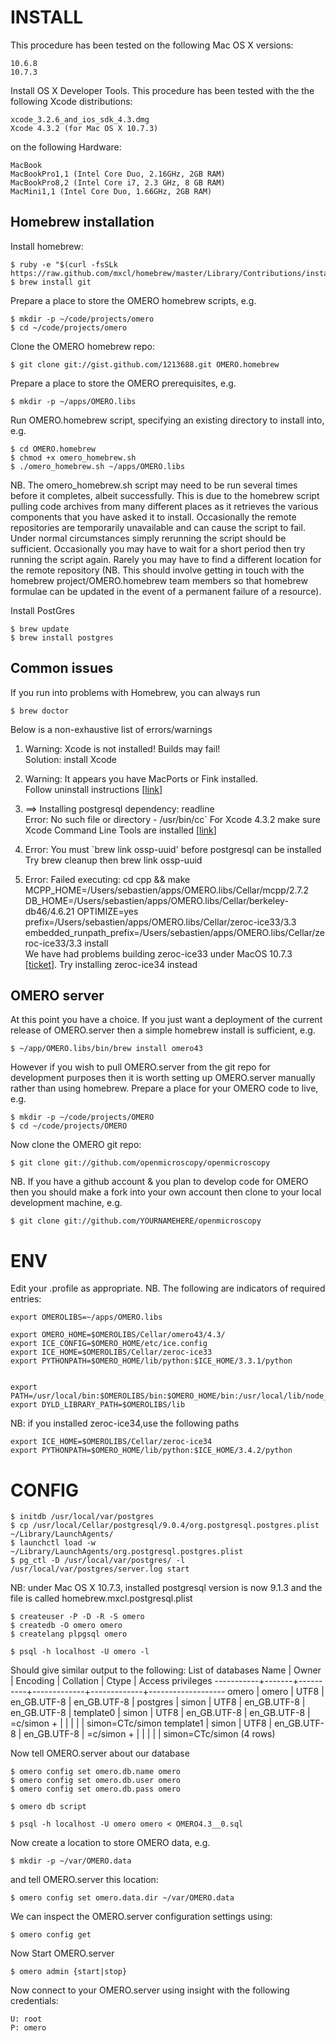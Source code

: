 INSTALL
=======
This procedure has been tested on the following Mac OS X versions:

    10.6.8
    10.7.3
    
Install OS X Developer Tools. This procedure has been tested with the the following Xcode distributions:

    xcode_3.2.6_and_ios_sdk_4.3.dmg
    Xcode 4.3.2 (for Mac OS X 10.7.3)

on the following Hardware:

    MacBook
    MacBookPro1,1 (Intel Core Duo, 2.16GHz, 2GB RAM)
    MacBookPro8,2 (Intel Core i7, 2.3 GHz, 8 GB RAM)
    MacMini1,1 (Intel Core Duo, 1.66GHz, 2GB RAM)

Homebrew installation
---------------------

Install homebrew:

    $ ruby -e "$(curl -fsSLk https://raw.github.com/mxcl/homebrew/master/Library/Contributions/install_homebrew.rb)"
    $ brew install git

Prepare a place to store the OMERO homebrew scripts, e.g.

    $ mkdir -p ~/code/projects/omero
    $ cd ~/code/projects/omero

Clone the OMERO homebrew repo:

    $ git clone git://gist.github.com/1213688.git OMERO.homebrew

Prepare a place to store the OMERO prerequisites, e.g.

    $ mkdir -p ~/apps/OMERO.libs

Run OMERO.homebrew script, specifying an existing directory to install into, e.g.

    $ cd OMERO.homebrew
    $ chmod +x omero_homebrew.sh
    $ ./omero_homebrew.sh ~/apps/OMERO.libs

NB. The omero_homebrew.sh script may need to be run several times before it completes, albeit successfully. This is due to the homebrew script pulling code archives from many different places as it retrieves the various components that you have asked it to install. Occasionally the remote repositories are temporarily unavailable and can cause the script to fail. Under normal circumstances simply rerunning the script should be sufficient. Occasionally you may have to wait for a short period then try running the script again. Rarely you may have to find a different location for the remote repository (NB. This should involve getting in touch with the homebrew project/OMERO.homebrew team members so that homebrew formulae can be updated in the event of a permanent failure of a resource).

Install PostGres

    $ brew update
    $ brew install postgres

Common issues
------------
If you run into problems with Homebrew, you can always run

    $ brew doctor

Below is a non-exhaustive list of errors/warnings 

1. Warning: Xcode is not installed! Builds may fail!  
Solution: install Xcode
	
2. Warning: It appears you have MacPorts or Fink installed.  
Follow uninstall instructions [[link](http://guide.macports.org/chunked/installing.macports.uninstalling.html)]

3. ==> Installing postgresql dependency: readline  
 Error: No such file or directory - /usr/bin/cc`
For Xcode 4.3.2 make sure Xcode Command Line Tools are installed [[link](https://github.com/mxcl/homebrew/issues/10244#issuecomment-4013781)]

4. Error: You must `brew link ossp-uuid' before postgresql can be installed    
Try brew cleanup then brew link ossp-uuid

5. Error: Failed executing: cd cpp && make MCPP_HOME=/Users/sebastien/apps/OMERO.libs/Cellar/mcpp/2.7.2 DB_HOME=/Users/sebastien/apps/OMERO.libs/Cellar/berkeley-db46/4.6.21 OPTIMIZE=yes prefix=/Users/sebastien/apps/OMERO.libs/Cellar/zeroc-ice33/3.3 embedded_runpath_prefix=/Users/sebastien/apps/OMERO.libs/Cellar/zeroc-ice33/3.3 install  
We have had problems building zeroc-ice33 under MacOS 10.7.3 [[ticket](http://trac.openmicroscopy.org.uk/ome/ticket/8075)]. Try installing zeroc-ice34 instead
 
OMERO server
-----------

At this point you have a choice. If you just want a deployment of the current release of OMERO.server then a simple homebrew install is sufficient, e.g.

    $ ~/app/OMERO.libs/bin/brew install omero43

However if you wish to pull OMERO.server from the git repo for development purposes then it is worth setting up OMERO.server manually rather than using homebrew. Prepare a place for your OMERO code to live, e.g.

    $ mkdir -p ~/code/projects/OMERO
    $ cd ~/code/projects/OMERO

Now clone the OMERO git repo:

    $ git clone git://github.com/openmicroscopy/openmicroscopy

NB. If you have a github account & you plan to develop code for OMERO then you should make a fork into your own account then clone to your local development machine, e.g.

    $ git clone git://github.com/YOURNAMEHERE/openmicroscopy


ENV
===

Edit your .profile as appropriate. NB. The following are indicators of required entries:

    export OMEROLIBS=~/apps/OMERO.libs

    export OMERO_HOME=$OMEROLIBS/Cellar/omero43/4.3/
    export ICE_CONFIG=$OMERO_HOME/etc/ice.config
    export ICE_HOME=$OMEROLIBS/Cellar/zeroc-ice33
    export PYTHONPATH=$OMERO_HOME/lib/python:$ICE_HOME/3.3.1/python
 

    export PATH=/usr/local/bin:$OMEROLIBS/bin:$OMERO_HOME/bin:/usr/local/lib/node_modules:$ICE_HOME/bin:$PATH
    export DYLD_LIBRARY_PATH=$OMEROLIBS/lib

NB: if you installed zeroc-ice34,use the following paths

    export ICE_HOME=$OMEROLIBS/Cellar/zeroc-ice34
    export PYTHONPATH=$OMERO_HOME/lib/python:$ICE_HOME/3.4.2/python

CONFIG
======

    $ initdb /usr/local/var/postgres
    $ cp /usr/local/Cellar/postgresql/9.0.4/org.postgresql.postgres.plist ~/Library/LaunchAgents/
    $ launchctl load -w ~/Library/LaunchAgents/org.postgresql.postgres.plist
    $ pg_ctl -D /usr/local/var/postgres/ -l /usr/local/var/postgres/server.log start

NB: under Mac OS X 10.7.3, installed postgresql version is now 9.1.3 and the file is called homebrew.mxcl.postgresql.plist 

    $ createuser -P -D -R -S omero
    $ createdb -O omero omero
    $ createlang plpgsql omero

    $ psql -h localhost -U omero -l

Should give similar output to the following:
                                  List of databases
       Name    | Owner | Encoding |  Collation  |    Ctype    | Access privileges
    -----------+-------+----------+-------------+-------------+-------------------
     omero     | omero | UTF8     | en_GB.UTF-8 | en_GB.UTF-8 |
     postgres  | simon | UTF8     | en_GB.UTF-8 | en_GB.UTF-8 |
     template0 | simon | UTF8     | en_GB.UTF-8 | en_GB.UTF-8 | =c/simon         +
               |       |          |             |             | simon=CTc/simon
     template1 | simon | UTF8     | en_GB.UTF-8 | en_GB.UTF-8 | =c/simon         +
               |       |          |             |             | simon=CTc/simon
    (4 rows)


Now tell OMERO.server about our database

    $ omero config set omero.db.name omero
    $ omero config set omero.db.user omero
    $ omero config set omero.db.pass omero

    $ omero db script

    $ psql -h localhost -U omero omero < OMERO4.3__0.sql

Now create a location to store OMERO data, e.g.

    $ mkdir -p ~/var/OMERO.data

and tell OMERO.server this location:

    $ omero config set omero.data.dir ~/var/OMERO.data

We can inspect the OMERO.server configuration settings using:

    $ omero config get

Now Start OMERO.server

    $ omero admin {start|stop}

Now connect to your OMERO.server using insight with the following credentials:
    
    U: root
    P: omero

